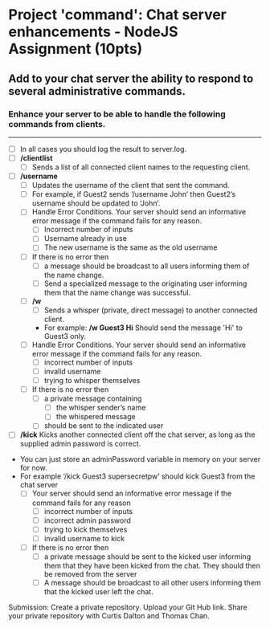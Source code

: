 # Project 'command': Chat server enhancements - NodeJS Assignment (10pts)

## Add to your chat server the ability to respond to several administrative commands.
### Enhance your server to be able to handle the following commands from clients.
---
- [ ] In all cases you should log the result to server.log.
- [ ] **/clientlist**
   - [ ] Sends a list of all connected client names to the requesting client.
- [ ] **/username**
   - [ ] Updates the username of the client that sent the command.
   - [ ] For example, if Guest2 sends ‘/username John’ then Guest2’s username should be updated to ‘John’.
   - [ ] Handle Error Conditions. Your server should send an informative error message if the command fails for any reason.
     - [ ] Incorrect number of inputs
     - [ ] Username already in use
     - [ ] The new username is the same as the old username
   - [ ] If there is no error then
     - [ ] a message should be broadcast to all users informing them of the name change.
     - [ ]  Send a specialized message to the originating user informing them that the name change was successful.
  - [ ] **/w**
    - [ ] Sends a whisper (private, direct message) to another connected client.
    - For example: **/w Guest3 Hi** Should send the message 'Hi' to Guest3 only.
   - [ ] Handle Error Conditions. Your server should send an informative error message if the command fails for any reason.
     - [ ] incorrect number of inputs
     - [ ] invalid username
     - [ ] trying to whisper themselves
   - [ ] If there is no error then
     - [ ] a private message containing
       - [ ] the whisper sender’s name
       - [ ] the whispered message
     - [ ]  should be sent to the indicated user
 - [ ] **/kick** Kicks another connected client off the chat server, as long as the supplied admin password is correct.
- You can just store an adminPassword variable in memory on your server for now.
- For example ‘/kick Guest3 supersecretpw’ should kick Guest3 from the chat server
  - [ ] Your server should send an informative error message if the command fails for any reason
    - [ ] incorrect number of inputs
    - [ ] incorrect admin password
    - [ ] trying to kick themselves
    - [ ] invalid username to kick
  - [ ] If there is no error then
    - [ ] a private message should be sent to the kicked user informing them that they have been kicked from the chat.
They should then be removed from the server
    - [ ] A message should be broadcast to all other users informing them that the kicked user left the chat.

Submission:
Create a private repository.
Upload your Git Hub link.
Share your private repository with Curtis Dalton and Thomas Chan.
